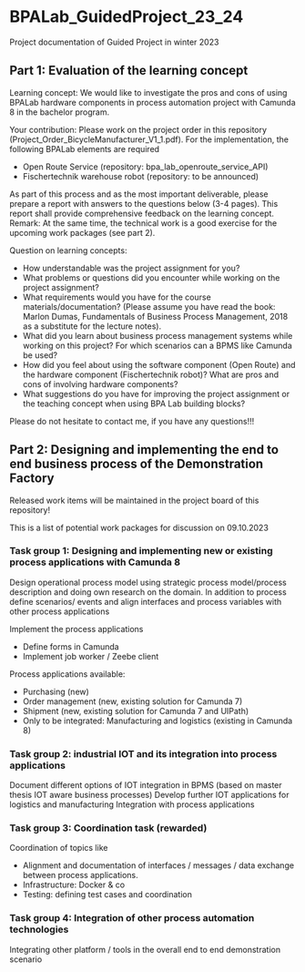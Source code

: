 # BPALab_GuidedProject_23_24
Project documentation of Guided Project in winter 2023

## Part 1: Evaluation of the learning concept 
Learning concept: We would like to investigate the pros and cons of using BPALab hardware components in process automation project with Camunda 8 in the bachelor program.

Your contribution: Please work on the project order in this repository (Project_Order_BicycleManufacturer_V1_1.pdf). 
For the implementation, the following BPALab elements are required
- Open Route Service (repository: bpa_lab_openroute_service_API)
- Fischertechnik warehouse robot (repository: to be announced)

As part of this process and as the most important deliverable, please prepare a report with answers to the questions below (3-4 pages). This report shall provide comprehensive feedback on the learning concept.
Remark: At the same time, the technical work is  a good exercise for the upcoming work packages (see part 2).

Question on learning concepts:
- How understandable was the project assignment for you? 
- What problems or questions did you encounter while working on the project assignment?
- What requirements would you have for the course materials/documentation? (Please assume you have read the book: Marlon Dumas, Fundamentals of Business Process Management, 2018 as a substitute for the lecture notes).
- What did you learn about business process management systems while working on this project? For which scenarios can a BPMS like Camunda be used?
- How did you feel about using the software component (Open Route) and the hardware component (Fischertechnik robot)? What are pros and cons of involving hardware components?
- What suggestions do you have for improving the project assignment or the teaching concept when using BPA Lab building blocks? 

Please do not hesitate to contact me, if you have any questions!!!

## Part 2: Designing and implementing the end to end business process of the Demonstration Factory
Released work items will be maintained in the project board of this repository!

This is a list of potential work packages for discussion on 09.10.2023

### Task group 1: Designing and implementing new or existing process applications with Camunda 8
Design operational process model using strategic process model/process description and doing own research on the domain. 
In addition to process define scenarios/ events and align interfaces and process variables with other process applications

Implement the process applications
- Define forms in Camunda
- Implement job worker / Zeebe client

 Process applications available:
 - Purchasing (new)
 - Order management (new, existing solution for Camunda 7)
 - Shipment (new, existing solution for Camunda 7 and UIPath)
 - Only to be integrated: Manufacturing and logistics (existing in Camunda 8) 

### Task group 2: industrial IOT and its integration into process applications
Document different options of IOT integration in BPMS (based on master thesis IOT aware business processes)
Develop further IOT applications for logistics and manufacturing
Integration with process applications

### Task group 3: Coordination task (rewarded)
Coordination of topics like 
- Alignment and documentation of interfaces / messages / data exchange between process applications.
- Infrastructure: Docker & co
- Testing: defining test cases and coordination

### Task group 4: Integration of other process automation technologies
Integrating other platform / tools in the overall end to end demonstration scenario  

